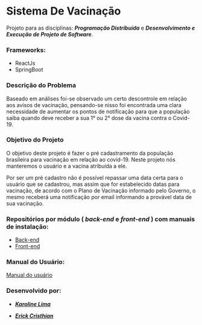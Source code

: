 # Sistema De Vacinação

Projeto para as disciplinas:  _**Programação Distribuída**_  e  _**Desenvolvimento e Execução de Projeto de Software**_.

### Frameworks:

* ReactJs
* SpringBoot


### Descrição do Problema
Baseado em análises foi-se observado um certo descontrole em relação aos avisos de vacinação, pensando-se nisso foi encontrada uma clara necessidade de aumentar os pontos de notificação para que a população saiba quando deve receber a sua 1° ou 2° dose da vacina contra o Covid-19.

### Objetivo do Projeto
O objetivo deste projeto é fazer o pré cadastramento da população brasileira para vacinação em relação ao covid-19. Neste projeto nós manteremos o usuário e a vacina atribuída a ele.

Por ser um pré cadastro não é possível repassar uma data certa para o usuário que se cadastrou, mas assim que for estabelecido datas para vacinação, de acordo com o Plano de Vacinação informado pelo Governo, o mesmo receberá uma notificação por email informando a provável data de sua vacinação.


### Repositórios por módulo ( _back-end_ e _front-end_ ) com manuais de instalação:

* [Back-end](https://github.com/KarolineLima/SistemaVacinacao-Backend/tree/main)
* [Front-end](https://github.com/ErickCristhian/Vaccine-Frontend)

### Manual do Usuário:

[Manual do usuário](https://github.com/KarolineLima/SistemaDeVacinacao/blob/main/Vaccine.pdf)

### Desenvolvido por:

* **_[Karoline Lima](https://github.com/KarolineLima)_**

* **_[Erick Cristhian](https://github.com/ErickCristhian)_**


